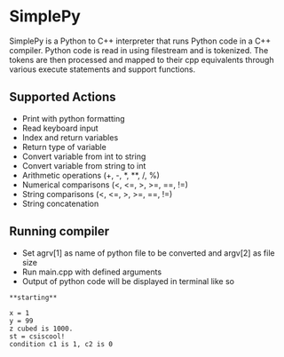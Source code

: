 SimplePy
======

SimplePy is a Python to C++ interpreter that runs Python code in a C++ compiler. Python code is read in using filestream and is tokenized. The tokens are then processed and mapped to their cpp equivalents through various execute statements and support functions.

Supported Actions
---
- Print with python formatting
- Read keyboard input
- Index and return variables
- Return type of variable
- Convert variable from int to string
- Convert variable from string to int
- Arithmetic operations (+, -, *, **, /, %)
- Numerical comparisons (<, <=, >, >=, ==, !=)
- String comparisons (<, <=, >, >=, ==, !=)
- String concatenation

Running compiler
---
- Set agrv[1] as name of python file to be converted and argv[2] as file size
- Run main.cpp with defined arguments
- Output of python code will be displayed in terminal like so
  
```
**starting**

x = 1
y = 99
z cubed is 1000.
st = csiscool!
condition c1 is 1, c2 is 0
```
